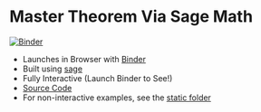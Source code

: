 # Master Theorem Via Sage Math

[![Binder](https://mybinder.org/badge_logo.svg)](https://mybinder.org/v2/gh/Kapral67/MasterMethod.Sage/HEAD?urlpath=voila%2Frender%2Findex.ipynb)

- Launches in Browser with [Binder](https://mybinder.org)
- Built using [sage](https://www.sagemath.org/)
- Fully Interactive (Launch Binder to See!)
- [Source Code](https://github.com/Kapral67/MasterMethod.Sage/blob/master/index.ipynb)
- For non-interactive examples, see the [static folder](https://github.com/Kapral67/MasterMethod.Sage/tree/master/static)

